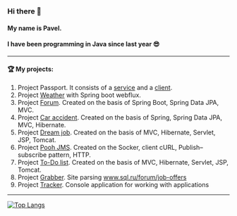 ### Hi there 👋 
#### My name is Pavel.
#### I have been programming in Java since last year 😎
___
#### 🏆  My projects:

1. Project Passport. It consists of a [service](https://github.com/PavelRost/job4j_passport_service) and a [client](https://github.com/PavelRost/job4j_passport_client).
2. Project [Weather](https://github.com/PavelRost/job4j_weather_reactive) with Spring boot webflux.
3. Project [Forum](https://github.com/PavelRost/job4j_forum). Created on the basis of Spring Boot, Spring Data JPA, MVC.
4. Project [Car accident](https://github.com/PavelRost/job4j_car_accident). Created on the basis of Spring, Spring Data JPA, MVC, Hibernate.
5. Project [Dream job](https://github.com/PavelRost/job4j_dreamjob). Created on the basis of MVC, Hibernate, Servlet, JSP, Tomcat.
6. Project [Pooh JMS](https://github.com/PavelRost/job4j_pooh). Created on the Socker, client cURL, Publish–subscribe pattern, HTTP. 
7. Project [To-Do list](https://github.com/PavelRost/job4j_todo). Created on the basis of MVC, Hibernate, Servlet, JSP, Tomcat.
8. Project [Grabber](https://github.com/PavelRost/job4j_grabber). Site parsing www.sql.ru/forum/job-offers
9. Project [Tracker](https://github.com/PavelRost/job4j_tracker). Console application for working with applications
___

[![Top Langs](https://github-readme-stats.vercel.app/api/top-langs/?username=PavelRost&layout=compact)](https://github.com/PavelRost/github-readme-stats)
